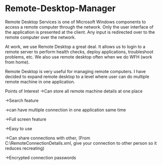 Remote-Desktop-Manager
======================

Remote Desktop Services is one of Microsoft Windows components to access a remote computer through the network. Only the user interface of the application is presented at the client. Any input is redirected over to the remote computer over the network.


At work, we use Remote Desktop a great deal. It allows us to login to a remote server to perform health checks, deploy applications, troubleshoot problems, etc. We also use remote desktop often when we do WFH (work from home).


Remote Desktop is very useful for managing remote computers. I have decided to expand remote desktop to a level where user can do multiple remote machine in one application.


Points of Interest
->Can store all remote machine details at one place 

->Search feature

->can have multiple connection in one application same time

->Full screen feature

->Easy to use

->Can share connections with other, (From C:\RemoteConnectionDetails.xml, give your connection to other person so it reduces recreating)

->Encrypted connection passwords
